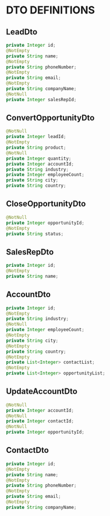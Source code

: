 # DTO DEFINITIONS

## LeadDto

```java
private Integer id;
@NotEmpty
private String name;
@NotEmpty
private String phoneNumber;
@NotEmpty
private String email;
@NotEmpty
private String companyName;
@NotNull
private Integer salesRepId;
```



## ConvertOpportunityDto

```java
@NotNull
private Integer leadId;
@NotEmpty
private String product;
@NotNull
private Integer quantity;
private Integer accountId;
private String industry;
private Integer employeeCount;
private String city;
private String country;
```



## CloseOpportunityDto

```java
@NotNull
private Integer opportunityId;
@NotEmpty
private String status;
```



## SalesRepDto

```java
private Integer id;
@NotEmpty
private String name;
```



##  AccountDto

```java
private Integer id;
@NotEmpty
private String industry;
@NotNull
private Integer employeeCount;
@NotEmpty
private String city;
@NotEmpty
private String country;
@NotEmpty
private List<Integer> contactList;
@NotEmpty
private List<Integer> opportunityList;
```



## UpdateAccountDto

```java
@NotNull
private Integer accountId;
@NotNull
private Integer contactId;
@NotNull
private Integer opportunityId;
```



## ContactDto

```java
private Integer id;
@NotEmpty
private String name;
@NotEmpty
private String phoneNumber;
@NotEmpty
private String email;
@NotEmpty
private String companyName;
```























